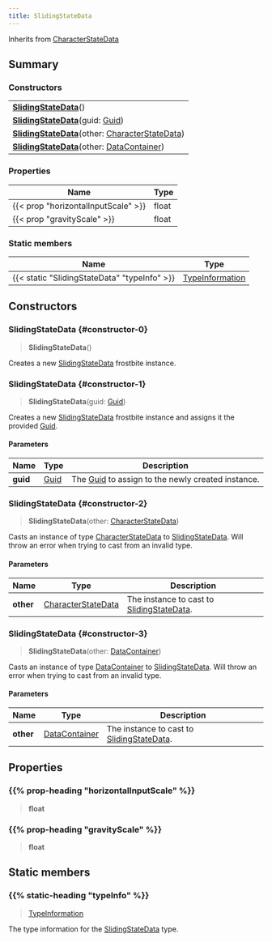 ```yaml
---
title: SlidingStateData
---
```


Inherits from 
[CharacterStateData](/vext/ref/fb/characterstatedata)

## Summary
### Constructors
| |
| ----------- |
| **[SlidingStateData](#constructor-0)**() |
| **[SlidingStateData](#constructor-1)**(guid: [Guid](/vext/ref/shared/class/guid)) |
| **[SlidingStateData](#constructor-2)**(other: [CharacterStateData](/vext/ref/fb/characterstatedata)) |
| **[SlidingStateData](#constructor-3)**(other: [DataContainer](/vext/ref/shared/class/datacontainer)) |

### Properties
| Name | Type |
| ---- | ---- |
| {{< prop "horizontalInputScale" >}} | float |
| {{< prop "gravityScale" >}} | float |

### Static members
| Name | Type |
| ---- | ---- |
| {{< static "SlidingStateData" "typeInfo" >}} | [TypeInformation](/vext/ref/shared/class/typeinformation) |

## Constructors
### SlidingStateData {#constructor-0}
> **SlidingStateData**()

Creates a new [SlidingStateData](/vext/ref/fb/slidingstatedata) frostbite instance.

### SlidingStateData {#constructor-1}
> **SlidingStateData**(guid: [Guid](/vext/ref/shared/class/guid))

Creates a new [SlidingStateData](/vext/ref/fb/slidingstatedata) frostbite instance and assigns it the provided [Guid](/vext/ref/shared/class/guid).

#### Parameters
| Name | Type | Description |
| ---- | ---- | ----------- |
| **guid** | [Guid](/vext/ref/shared/class/guid) | The [Guid](/vext/ref/shared/class/guid) to assign to the newly created instance. |

### SlidingStateData {#constructor-2}
> **SlidingStateData**(other: [CharacterStateData](/vext/ref/fb/characterstatedata))

Casts an instance of type [CharacterStateData](/vext/ref/fb/characterstatedata) to [SlidingStateData](/vext/ref/fb/slidingstatedata). Will throw an error when trying to cast from an invalid type.

#### Parameters
| Name | Type | Description |
| ---- | ---- | ----------- |
| **other** | [CharacterStateData](/vext/ref/fb/characterstatedata) | The instance to cast to [SlidingStateData](/vext/ref/fb/slidingstatedata). |

### SlidingStateData {#constructor-3}
> **SlidingStateData**(other: [DataContainer](/vext/ref/shared/class/datacontainer))

Casts an instance of type [DataContainer](/vext/ref/shared/class/datacontainer) to [SlidingStateData](/vext/ref/fb/slidingstatedata). Will throw an error when trying to cast from an invalid type.

#### Parameters
| Name | Type | Description |
| ---- | ---- | ----------- |
| **other** | [DataContainer](/vext/ref/shared/class/datacontainer) | The instance to cast to [SlidingStateData](/vext/ref/fb/slidingstatedata). |

## Properties
### {{% prop-heading "horizontalInputScale" %}}
> **float**

### {{% prop-heading "gravityScale" %}}
> **float**

## Static members
### {{% static-heading "typeInfo" %}}
> [TypeInformation](/vext/ref/shared/class/typeinformation)

The type information for the [SlidingStateData](/vext/ref/fb/slidingstatedata) type.

